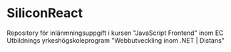 # SiliconReact
Repository för inlänmningsuppgift i kursen "JavaScript Frontend" inom EC Utbildnings yrkeshögskoleprogram "Webbutveckling inom .NET | Distans"
